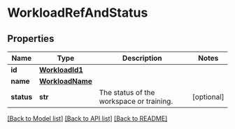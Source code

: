 # WorkloadRefAndStatus

## Properties
Name | Type | Description | Notes
------------ | ------------- | ------------- | -------------
**id** | [**WorkloadId1**](WorkloadId1.md) |  | 
**name** | [**WorkloadName**](WorkloadName.md) |  | 
**status** | **str** | The status of the workspace or training. | [optional] 

[[Back to Model list]](../README.md#documentation-for-models) [[Back to API list]](../README.md#documentation-for-api-endpoints) [[Back to README]](../README.md)

